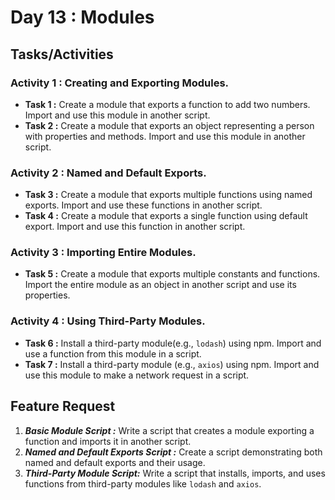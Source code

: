 # Day 13 : Modules

## Tasks/Activities

### Activity 1 : Creating and Exporting Modules.
- **Task 1 :** Create a module that exports a function to add two numbers. Import and use this module in another script.
- **Task 2 :** Create a module that exports an object representing a person with properties and methods. Import and use this module in another script.

### Activity 2 : Named and Default Exports.
- **Task 3 :** Create a module that exports multiple functions using named exports. Import and use these functions in another script.
- **Task 4 :** Create a module that exports a single function using default export. Import and use this function in another script.

### Activity 3 : Importing Entire Modules.
- **Task 5 :** Create a module that exports multiple constants and functions. Import the entire module as an object in another script and use its properties.

### Activity 4 : Using Third-Party Modules.
- **Task 6 :** Install a third-party module(e.g., ```lodash```) using npm. Import and use a function from this module in a script.
- **Task 7 :** Install a third-party module (e.g., ```axios```) using npm. Import and use this module to make a network request in a script.


## Feature Request

1. ***Basic Module Script :*** Write a script that creates a module exporting a function and imports it in another script.
2. ***Named and Default Exports Script :*** Create a script demonstrating both named and default exports and their usage.
3. ***Third-Party Module Script:*** Write a script that installs, imports, and uses functions from third-party modules like ```lodash``` and ```axios```.